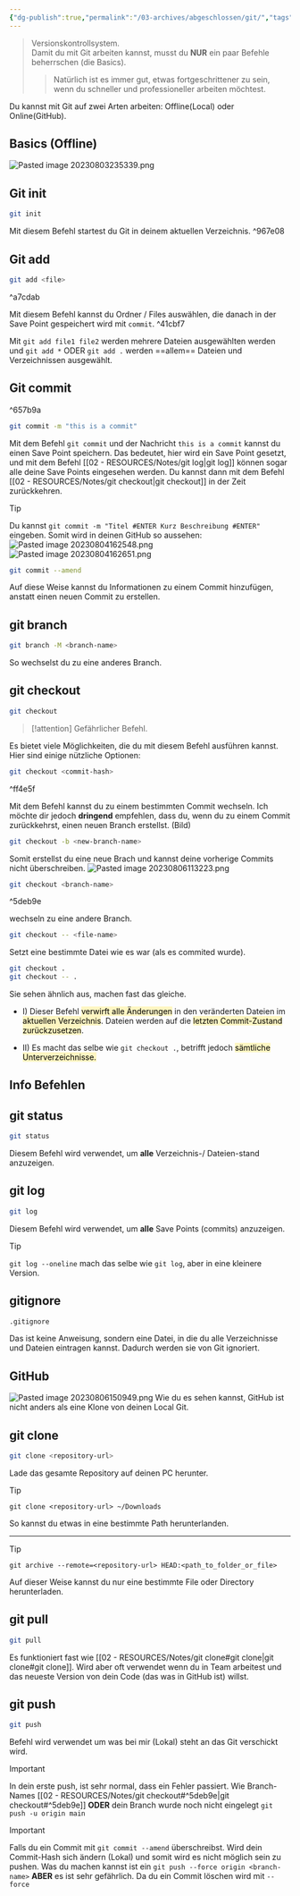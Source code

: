 ```yaml
---
{"dg-publish":true,"permalink":"/03-archives/abgeschlossen/git/","tags":["git","finished"]}
---
```


>Versionskontrollsystem.  
>Damit du mit Git arbeiten kannst, musst du **NUR** ein paar Befehle beherrschen (die Basics). 
>>Natürlich ist es immer gut, etwas fortgeschrittener zu sein, wenn du schneller und professioneller arbeiten möchtest.

Du kannst mit Git auf zwei Arten arbeiten: Offline(Local) oder Online(GitHub).


## Basics (Offline)
![Pasted image 20230803235339.png](/img/user/02%20-%20RESOURCES/Files/IMGs/Pasted%20image%2020230803235339.png)
### 
<div class="transclusion internal-embed is-loaded"><div class="markdown-embed">



## Git init
```bash
git init
```
Mit diesem Befehl startest du Git in deinem aktuellen Verzeichnis. ^967e08



</div></div>

### 
<div class="transclusion internal-embed is-loaded"><div class="markdown-embed">



## Git add

```bash
git add <file>
```

^a7cdab

Mit diesem Befehl kannst du Ordner / Files auswählen, die danach in der Save Point gespeichert wird mit `commit`. ^41cbf7

Mit `git add file1 file2` werden mehrere Dateien ausgewählten werden und `git add *` ODER `git add .` werden ==allem== Dateien und Verzeichnissen ausgewählt. 

</div></div>


<div class="transclusion internal-embed is-loaded"><div class="markdown-embed">



## Git commit

^657b9a

```bash
git commit -m "this is a commit"
```

Mit dem Befehl `git commit` und der Nachricht `this is a commit` kannst du einen Save Point speichern. Das bedeutet, hier wird ein Save Point gesetzt, und mit dem Befehl [[02 - RESOURCES/Notes/git log\|git log]] können sogar alle deine Save Points eingesehen werden. Du kannst dann mit dem Befehl [[02 - RESOURCES/Notes/git checkout\|git checkout]] in der Zeit zurückkehren.

>[!tip] 
>Du kannst ```git commit -m "Titel #ENTER Kurz Beschreibung #ENTER"```
>eingeben. Somit  wird in deinen GitHub so aussehen:
>![Pasted image 20230804162548.png](/img/user/02%20-%20RESOURCES/Files/IMGs/Pasted%20image%2020230804162548.png)
>![Pasted image 20230804162651.png](/img/user/02%20-%20RESOURCES/Files/IMGs/Pasted%20image%2020230804162651.png)

```bash
git commit --amend
```

Auf diese Weise kannst du Informationen zu einem Commit hinzufügen, anstatt einen neuen Commit zu erstellen.

</div></div>



<div class="transclusion internal-embed is-loaded"><div class="markdown-embed">



## git branch

```bash
git branch -M <branch-name>
```

So wechselst du zu eine anderes Branch.

</div></div>



<div class="transclusion internal-embed is-loaded"><div class="markdown-embed">



## git checkout

```bash
git checkout
```

>[!attention] 
>Gefährlicher Befehl.

Es bietet viele Möglichkeiten, die du mit diesem Befehl ausführen kannst. Hier sind einige nützliche Optionen:

```bash
git checkout <commit-hash>
``` 

^ff4e5f

Mit dem Befehl kannst du zu einem bestimmten Commit wechseln. Ich möchte dir jedoch **dringend** empfehlen, dass du, wenn du zu einem Commit zurückkehrst, einen neuen Branch erstellst. (Bild)

``` bash
git checkout -b <new-branch-name>
``` 

Somit erstellst du eine neue Brach und kannst deine vorherige Commits nicht überschreiben.
![Pasted image 20230806113223.png](/img/user/02%20-%20RESOURCES/Files/IMGs/Pasted%20image%2020230806113223.png)

```bash
git checkout <branch-name>
```

^5deb9e

wechseln zu eine andere Branch.

```bash
git checkout -- <file-name>
```

Setzt eine bestimmte Datei wie es war (als es commited wurde).

```bash
git checkout .
git checkout -- .
```
Sie sehen ähnlich aus, machen fast das gleiche. 
- I) Dieser Befehl <mark style="background: #FFF3A3A6;">verwirft alle Änderungen</mark> in den veränderten Dateien im <mark style="background: #FFF3A3A6;">aktuellen Verzeichnis</mark>. Dateien werden auf die <mark style="background: #FFF3A3A6;">letzten Commit-Zustand zurückzusetzen</mark>.

- II) Es macht das selbe wie `git checkout .`, betrifft jedoch <mark style="background: #FFF3A3A6;">sämtliche Unterverzeichnisse.</mark>

</div></div>

## Info Befehlen

<div class="transclusion internal-embed is-loaded"><div class="markdown-embed">



## git status

```bash
git status
```

Diesem Befehl wird verwendet, um **alle** Verzeichnis-/ Dateien-stand anzuzeigen.

</div></div>



<div class="transclusion internal-embed is-loaded"><div class="markdown-embed">



## git log

```bash
git log 
```


Diesem Befehl wird verwendet, um **alle** Save Points (commits) anzuzeigen.

>[!tip] 
>`git log --oneline` mach das selbe wie `git log`,  aber in eine kleinere Version.

</div></div>



<div class="transclusion internal-embed is-loaded"><div class="markdown-embed">



## gitignore

```bash
.gitignore
```

Das ist keine Anweisung, sondern eine Datei, in die du alle Verzeichnisse und Dateien eintragen kannst. Dadurch werden sie von Git ignoriert.

</div></div>


## GitHub
![Pasted image 20230806150949.png](/img/user/02%20-%20RESOURCES/Files/IMGs/Pasted%20image%2020230806150949.png)
Wie du es sehen kannst, GitHub ist nicht anders als eine Klone von deinen Local Git. 


<div class="transclusion internal-embed is-loaded"><div class="markdown-embed">



## git clone

```bash
git clone <repository-url>
```

Lade das gesamte Repository auf deinen PC herunter.

>[!tip] 
> `git clone <repository-url> ~/Downloads`
> 
> So kannst du etwas in eine bestimmte Path herunterlanden. 

---

>[!tip] 
>`git archive --remote=<repository-url> HEAD:<path_to_folder_or_file>`
>
> Auf dieser Weise kannst du nur eine bestimmte File oder Directory herunterladen.

</div></div>



<div class="transclusion internal-embed is-loaded"><div class="markdown-embed">



## git pull

```bash
git pull
```

Es funktioniert fast wie [[02 - RESOURCES/Notes/git clone#git clone\|git clone#git clone]]. Wird aber oft verwendet wenn du in Team arbeitest und das neueste Version von dein Code (das was in GitHub ist) willst.

</div></div>



<div class="transclusion internal-embed is-loaded"><div class="markdown-embed">



## git push
```bash
git push
```

Befehl wird verwendet um was bei mir (Lokal) steht an das Git verschickt wird.

>[!important] 
> In dein erste push, ist sehr normal, dass ein Fehler passiert.
> Wie Branch-Names [[02 - RESOURCES/Notes/git checkout#^5deb9e\|git checkout#^5deb9e]] **ODER** dein Branch wurde noch nicht eingelegt `git push -u origin main`

>[!important] 
> Falls du ein Commit mit `git commit --amend` überschreibst. Wird dein Commit-Hash sich ändern (Lokal) und somit wird es nicht möglich sein zu pushen. 
> Was du machen kannst ist ein `git push --force origin <branch-name>` **ABER** es ist sehr gefährlich. Da du ein Commit löschen wird mit `--force`

</div></div>
